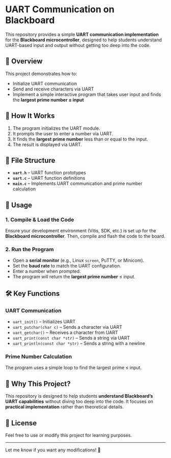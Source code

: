 # UART Communication on Blackboard  
This repository provides a simple **UART communication implementation** for the **Blackboard microcontroller**, designed to help students understand UART-based input and output without getting too deep into the code.

## 📌 Overview  
This project demonstrates how to:  
- Initialize UART communication  
- Send and receive characters via UART  
- Implement a simple interactive program that takes user input and finds the **largest prime number ≤ input**  

## 🔧 How It Works  
1. The program initializes the UART module.  
2. It prompts the user to enter a number via UART.  
3. It finds the **largest prime number** less than or equal to the input.  
4. The result is displayed via UART.  

## 📂 File Structure  
- **`uart.h`** – UART function prototypes  
- **`uart.c`** – UART function definitions  
- **`main.c`** – Implements UART communication and prime number calculation  

## 🚀 Usage  
### **1. Compile & Load the Code**  
Ensure your development environment (Vitis, SDK, etc.) is set up for the **Blackboard microcontroller**. Then, compile and flash the code to the board.  

### **2. Run the Program**  
- Open a **serial monitor** (e.g., Linux `screen`, PuTTY, or Minicom).  
- Set the **baud rate** to match the UART configuration.  
- Enter a number when prompted.  
- The program will return the **largest prime number** ≤ input.  

## 🛠️ Key Functions  
### **UART Communication**  
- `uart_init()` – Initializes UART  
- `uart_putchar(char c)` – Sends a character via UART  
- `uart_getchar()` – Receives a character from UART  
- `uart_print(const char *str)` – Sends a string via UART  
- `uart_println(const char *str)` – Sends a string with a newline  

### **Prime Number Calculation**  
The program uses a simple loop to find the largest prime ≤ input.

## 🎯 Why This Project?  
This repository is designed to help students **understand Blackboard’s UART capabilities** without diving too deep into the code. It focuses on **practical implementation** rather than theoretical details.

## 📜 License  
Feel free to use or modify this project for learning purposes.  

---

Let me know if you want any modifications! 🚀
